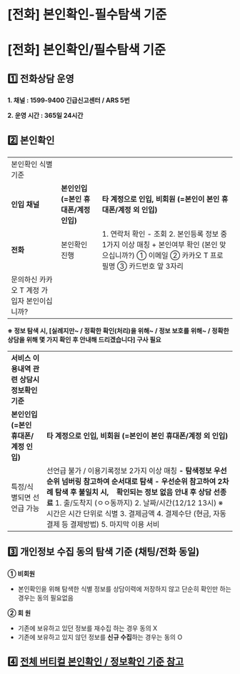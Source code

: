 # [전화] 본인확인-필수탐색 기준

**[전화] 본인확인/필수탐색 기준**
=====================

**1️⃣ 전화상담 운영**
---------------

****1. 채널 : 1599-9400 긴급신고센터 / ARS 5번****

****2. 운영 시간 : 365일 24시간****

**2️⃣ 본인확인**
------------

|  |  |  |
| --- | --- | --- |
| 본인확인 식별 기준 | | |
| **인입** **채널** | **본인인입** **(=본인 휴대폰/계정 인입)** | **타 계정으로 인입, 비회원** **(=본인이 본인 휴대폰/계정 외 인입)** |
| **전화** | 본인확인 진행 | 1. 연락처 확인 - 조회 2. 본인등록 정보 중 1가지 이상 매칭 + 본인여부 확인 (본인 맞으십니까?) ① 이메일 ② 카카오 T 프로필명 ③ 카드번호 앞 3자리 |
| 문의하신 카카오 T 계정 가입자 본인이십니까? |

**※ 정보 탐색 시, [실례지만~ / 정확한 확인(처리)을 위해~ / 정보 보호를 위해~ / 정확한 상담을 위해 몇 가지 확인 후 안내해 드리겠습니다] 구사 필요**

|  |  |
| --- | --- |
| **서비스 이용내역 관련 상담시 정보확인 기준** | |
| **본인인입** **(=본인 휴대폰/계정 인입)** | **타 계정으로 인입, 비회원** **(=본인이 본인 휴대폰/계정 외 인입)** |
| 특정/식별되면 선언급 가능 | 선언급 불가 / 이용기록정보 2가지 이상 매칭 **- 탐색정보 우선순위 넘버링 참고하여 순서대로 탐색 - 우선순위 참고하여 2차례 탐색 후 불일치 시,    확인되는 정보 없음 안내 후 상담 선종료**  1. 출/도착지 (ㅇㅇ동까지) 2. 날짜/시간(12/12 13시) ※ 시간은 시간 단위로 식별 3. 결제금액 4. 결제수단 (현금, 자동결제 등 결제방법) 5. 마지막 이용 서비 |

**3️⃣** **개인정보 수집 동의 탐색 기준 (채팅/전화 동일)**
---------------------------------------

**① 비회원**

* 본인확인을 위해 탐색한 식별 정보를 상담이력에 저장하지 않고 단순히 확인만 하는 경우는 동의 필요없음

**② 회 원**

* 기존에 보유하고 있던 정보를 재수집 하는 경우 동의 X
* 기존에 보유하고 있지 않던 정보를 **신규 수집**하는 경우는 동의 O

**4️⃣** **[전체 버티컬 본인확인 / 정보확인 기준 참고](https://kakaomobilitysupport.zendesk.com/hc/ko/articles/42054092774553--%EC%B1%84%ED%8C%85-%EC%A0%84%ED%99%94-%EB%B3%B8%EC%9D%B8%ED%99%95%EC%9D%B8-%EC%A0%95%EB%B3%B4%ED%99%95%EC%9D%B8-%EA%B8%B0%EC%A4%80#h_01JH6VTWFA77W4VAE6GS4VJ0C1)**
-------------------------------------------------------------------------------------------------------------------------------------------------------------------------------------------------------------------------------------------------------------------------------